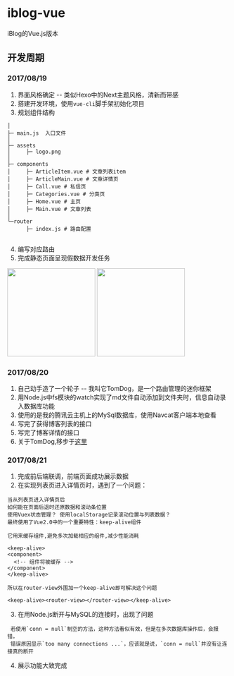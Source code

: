 # iblog-vue

iBlog的Vue.js版本

## 开发周期

### 2017/08/19 
1. 界面风格确定 -- 类似Hexo中的Next主题风格，清新而带感
2. 搭建开发环境，使用`vue-cli`脚手架初始化项目
3. 规划组件结构

```
│ 
├─ main.js  入口文件
│  
├─ assets
│     ├─ logo.png
│      
├─ components
│     ├─ ArticleItem.vue # 文章列表item
│     ├─ ArticleMain.vue # 文章详情页
│     ├─ Call.vue # 私信页
│     ├─ Categories.vue # 分类页 
│     ├─ Home.vue # 主页
│     ├─ Main.vue # 文章列表
│      
└─router
      ├─ index.js # 路由配置
        
```
4. 编写对应路由
5. 完成静态页面呈现假数据开发任务
<img src="http://ou1frpks8.bkt.clouddn.com/002.png" width=200 /> 
<img src="http://ou1frpks8.bkt.clouddn.com/001.png" width=200 />


### 2017/08/20
1. 自己动手造了一个轮子 -- 我叫它TomDog，是一个路由管理的迷你框架
2. 用Node.js中fs模块的watch实现了md文件自动添加到文件夹时，信息自动录入数据库功能
3. 使用的是我的腾讯云主机上的MySql数据库，使用Navcat客户端本地查看
3. 写完了获得博客列表的接口
4. 写完了博客详情的接口
5. 关于TomDog,移步于[这里](../../iblog-server) 

### 2017/08/21
1. 完成前后端联调，前端页面成功展示数据
2. 在实现列表页进入详情页时，遇到了一个问题：
```
当从列表页进入详情页后
如何能在页面后退时还原数据和滚动条位置
使用Vuex状态管理？ 使用localStorage记录滚动位置与列表数据？
最终使用了Vue2.0中的一个重要特性：keep-alive组件

它用来缓存组件,避免多次加载相应的组件,减少性能消耗

<keep-alive>
<component>
  <!-- 组件将被缓存 -->
</component>
</keep-alive>

所以在router-view外围加一个keep-alive即可解决这个问题

<keep-alive><router-view></router-view></keep-alive>
```
3. 在用Node.js断开与MySQL的连接时，出现了问题
```
 若使用`conn = null`制空的方法，这种方法看似有效，但是在多次数据库操作后，会报错，
 错误原因显示`too many connections ...`，应该就是说，`conn = null`并没有让连接真的断开
 ```
4. 展示功能大致完成